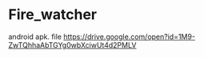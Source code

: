 # Fire_watcher

android apk. file
https://drive.google.com/open?id=1M9-ZwTQhhaAbTGYg0wbXciwUt4d2PMLV
